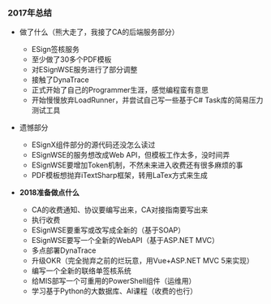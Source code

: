 ### 2017年总结

* 做了什么（熊大走了，我接了CA的后端服务部分）
  - ESign签核服务
  - 至少做了30多个PDF模板
  - 对ESignWSE服务进行了部分调整
  - 接触了DynaTrace
  - 正式开始了自己的Programmer生涯，感觉编程蛮有意思
  - 开始慢慢放弃LoadRunner，并尝试自己写一些基于C# Task库的简易压力测试工具
  


* 遗憾部分
  - ESignX组件部分的源代码还没怎么读过
  - ESignWSE的服务想改成Web API，但模板工作太多，没时间弄
  - ESignWSE要增加Token机制，不然未来进入收费还有很多麻烦的事
  - PDF模板想抛弃iTextSharp框架，转用LaTex方式来生成



* **2018准备做点什么**
  - CA的收费通知、协议要编写出来，CA对接指南要写出来
  - 执行收费
  - ESignWSE要重写或改写成全新的（基于SOAP）
  - ESignWSE要写一个全新的WebAPI（基于ASP.NET MVC）
  - 多点部署DynaTrace
  - 升级OKR（完全抛弃之前的烂玩意，用Vue+ASP.NET MVC 5来实现）
  - 编写一个全新的联络单签核系统
  - 给MIS部写一个可重用的PowerShell组件（运维用）
  - 学习基于Python的大数据库、AI课程（收费的也行）
